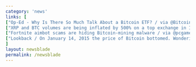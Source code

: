 ```yaml
---
category: 'news'
links: [
["Op-Ed - Why Is There So Much Talk About a Bitcoin ETF? / via @BitcoinMagazine", "https://bitcoinmagazine.com/articles/op-ed-why-there-so-much-talk-about-bitcoin-etf/ "],
["XRP and BTC volumes are being inflated by 500% on a top exchange in India / by @crypticfebin for @CryptoAmb", "https://ambcrypto.com/bitcoin-btc-xrp-volumes-manipulated-by-bitbns-found-to-be-inflated-by-over-500/"],
["Fortnite aimbot scams are hiding Bitcoin-mining malware / via @pcgamesn", "https://www.pcgamesn.com/fortnite/fortnite-malware-bitcoin"],
["Lookback / On January 14, 2015 the price of Bitcoin bottomed. Wondering what Crypto Twitter was like back then?", "https://twitter.com/spencernoon/status/1042070237770932225"]
]
layout: newsblade
permalink: /newsblade
---
```

